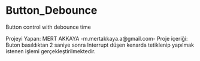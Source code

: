 # Button_Debounce
Button control with debounce time

Projeyi Yapan: MERT AKKAYA -m.mertakkaya.a@gmail.com-
Proje içeriği:
Buton basıldıktan 2 saniye sonra Interrupt düşen kenarda tetiklenip yapılmak istenen işlemi gerçekleştirilmektedir.

